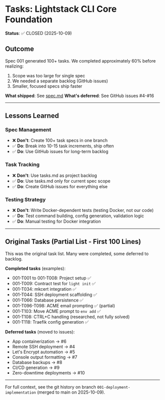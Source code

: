 # Tasks: Lightstack CLI Core Foundation

**Status**: ✅ CLOSED (2025-10-09)

## Outcome

Spec 001 generated 100+ tasks. We completed approximately 60% before realizing:
1. Scope was too large for single spec
2. We needed a separate backlog (GitHub issues)
3. Smaller, focused specs ship faster

**What shipped**: See [spec.md](spec.md)
**What's deferred**: See GitHub issues #4-#16

---

## Lessons Learned

### Spec Management
- ❌ **Don't**: Create 100+ task specs in one branch
- ✅ **Do**: Break into 10-15 task increments, ship often
- ✅ **Do**: Use GitHub issues for long-term backlog

### Task Tracking
- ❌ **Don't**: Use tasks.md as project backlog
- ✅ **Do**: Use tasks.md only for current spec scope
- ✅ **Do**: Create GitHub issues for everything else

### Testing Strategy
- ❌ **Don't**: Write Docker-dependent tests (testing Docker, not our code)
- ✅ **Do**: Test command building, config generation, validation logic
- ✅ **Do**: Manual testing for Docker integration

---

## Original Tasks (Partial List - First 100 Lines)

This was the original task list. Many were completed, some deferred to backlog.

**Completed tasks** (examples):
- 001-T001 to 001-T008: Project setup ✅
- 001-T009: Contract test for `light init` ✅
- 001-T034: mkcert integration ✅
- 001-T044: SSH deployment scaffolding ✅
- 001-T066: Database persistence ✅
- 001-T096-T098: ACME email prompting ✅ (partial)
- 001-T103: Move ACME prompt to `env add` ✅
- 001-T108: CTRL+C handling (researched, not fully solved)
- 001-T118: Traefik config generation ✅

**Deferred tasks** (moved to issues):
- App containerization → #6
- Remote SSH deployment → #4
- Let's Encrypt automation → #5
- Console output formatting → #7
- Database backups → #8
- CI/CD generation → #9
- Zero-downtime deployments → #10

---

For full context, see the git history on branch `001-deployment-implementation` (merged to main on 2025-10-09).
